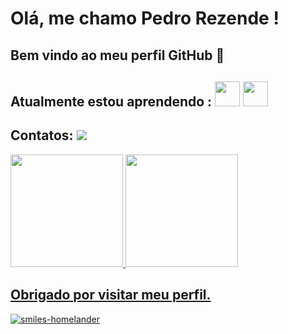 # Olá, me chamo Pedro Rezende ! 
## Bem vindo ao meu perfil GitHub 👋
## Atualmente estou aprendendo : <img src="https://cdn.jsdelivr.net/gh/devicons/devicon@latest/icons/html5/html5-original.svg" width="40" height="40" /> <img src="https://cdn.jsdelivr.net/gh/devicons/devicon@latest/icons/javascript/javascript-original.svg" width="40" height="40" />
## Contatos: <a href="https://www.linkedin.com/in/pedro-rezende-b3303231b/" target="_blank"><img loading="lazy" src="https://img.shields.io/badge/-LinkedIn-%230077B5?style=for-the-badge&logo=linkedin&logoColor=white" target="_blank"></a>   
<div>

<div>
<a href="https://github.com/Prttrem0rginal">
<img loading="lazy" height="180em" src="https://github-readme-stats.vercel.app/api/top-langs/?username=Prttrem0rginal&layout=compact&langs_count=7&theme=dracula"/>
<img loading="lazy" height="180em" src="https://github-readme-stats.vercel.app/api?username=Prttrem0rginal&show_icons=true&theme=dracula&include_all_commits=true&count_private=true"/>
</div>

## Obrigado por visitar meu perfil.

 ![smiles-homelander](https://github.com/user-attachments/assets/efc51de5-f2f3-450f-a530-0afd04a5cfd4)



          

<!--
**Prttrem0rginal/Prttrem0rginal** is a ✨ _special_ ✨ repository because its `README.md` (this file) appears on your GitHub profile.

Here are some ideas to get you started:

- 🔭 I’m currently working on ...
- 🌱 I’m currently learning ...
- 👯 I’m looking to collaborate on ...
- 🤔 I’m looking for help with ...
- 💬 Ask me about ...
- 📫 How to reach me: ...
- 😄 Pronouns: ...
- ⚡ Fun fact: ...
-->
